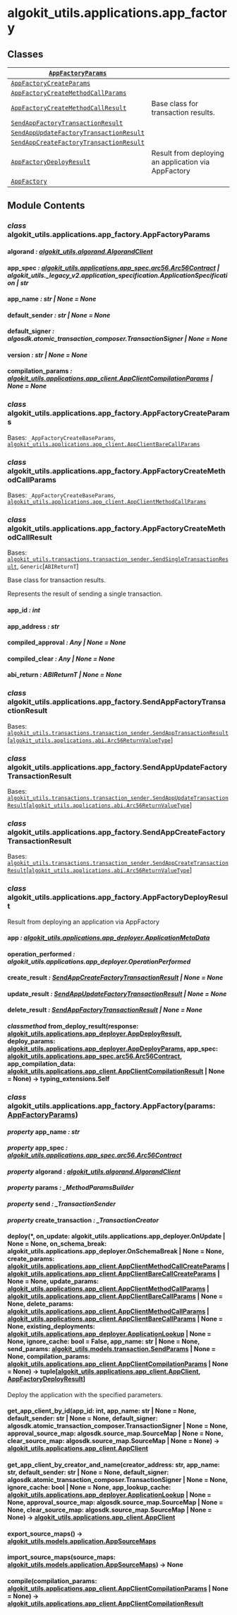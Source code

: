 # algokit_utils.applications.app_factory

## Classes

| [`AppFactoryParams`](#algokit_utils.applications.app_factory.AppFactoryParams)                                           |                                                     |
|--------------------------------------------------------------------------------------------------------------------------|-----------------------------------------------------|
| [`AppFactoryCreateParams`](#algokit_utils.applications.app_factory.AppFactoryCreateParams)                               |                                                     |
| [`AppFactoryCreateMethodCallParams`](#algokit_utils.applications.app_factory.AppFactoryCreateMethodCallParams)           |                                                     |
| [`AppFactoryCreateMethodCallResult`](#algokit_utils.applications.app_factory.AppFactoryCreateMethodCallResult)           | Base class for transaction results.                 |
| [`SendAppFactoryTransactionResult`](#algokit_utils.applications.app_factory.SendAppFactoryTransactionResult)             |                                                     |
| [`SendAppUpdateFactoryTransactionResult`](#algokit_utils.applications.app_factory.SendAppUpdateFactoryTransactionResult) |                                                     |
| [`SendAppCreateFactoryTransactionResult`](#algokit_utils.applications.app_factory.SendAppCreateFactoryTransactionResult) |                                                     |
| [`AppFactoryDeployResult`](#algokit_utils.applications.app_factory.AppFactoryDeployResult)                               | Result from deploying an application via AppFactory |
| [`AppFactory`](#algokit_utils.applications.app_factory.AppFactory)                                                       |                                                     |

## Module Contents

### *class* algokit_utils.applications.app_factory.AppFactoryParams

#### algorand *: [algokit_utils.algorand.AlgorandClient](../../algorand/index.md#algokit_utils.algorand.AlgorandClient)*

#### app_spec *: [algokit_utils.applications.app_spec.arc56.Arc56Contract](../app_spec/arc56/index.md#algokit_utils.applications.app_spec.arc56.Arc56Contract) | algokit_utils._legacy_v2.application_specification.ApplicationSpecification | str*

#### app_name *: str | None* *= None*

#### default_sender *: str | None* *= None*

#### default_signer *: algosdk.atomic_transaction_composer.TransactionSigner | None* *= None*

#### version *: str | None* *= None*

#### compilation_params *: [algokit_utils.applications.app_client.AppClientCompilationParams](../app_client/index.md#algokit_utils.applications.app_client.AppClientCompilationParams) | None* *= None*

### *class* algokit_utils.applications.app_factory.AppFactoryCreateParams

Bases: `_AppFactoryCreateBaseParams`, [`algokit_utils.applications.app_client.AppClientBareCallParams`](../app_client/index.md#algokit_utils.applications.app_client.AppClientBareCallParams)

### *class* algokit_utils.applications.app_factory.AppFactoryCreateMethodCallParams

Bases: `_AppFactoryCreateBaseParams`, [`algokit_utils.applications.app_client.AppClientMethodCallParams`](../app_client/index.md#algokit_utils.applications.app_client.AppClientMethodCallParams)

### *class* algokit_utils.applications.app_factory.AppFactoryCreateMethodCallResult

Bases: [`algokit_utils.transactions.transaction_sender.SendSingleTransactionResult`](../../transactions/transaction_sender/index.md#algokit_utils.transactions.transaction_sender.SendSingleTransactionResult), `Generic`[`ABIReturnT`]

Base class for transaction results.

Represents the result of sending a single transaction.

#### app_id *: int*

#### app_address *: str*

#### compiled_approval *: Any | None* *= None*

#### compiled_clear *: Any | None* *= None*

#### abi_return *: ABIReturnT | None* *= None*

### *class* algokit_utils.applications.app_factory.SendAppFactoryTransactionResult

Bases: [`algokit_utils.transactions.transaction_sender.SendAppTransactionResult`](../../transactions/transaction_sender/index.md#algokit_utils.transactions.transaction_sender.SendAppTransactionResult)[[`algokit_utils.applications.abi.Arc56ReturnValueType`](../abi/index.md#algokit_utils.applications.abi.Arc56ReturnValueType)]

### *class* algokit_utils.applications.app_factory.SendAppUpdateFactoryTransactionResult

Bases: [`algokit_utils.transactions.transaction_sender.SendAppUpdateTransactionResult`](../../transactions/transaction_sender/index.md#algokit_utils.transactions.transaction_sender.SendAppUpdateTransactionResult)[[`algokit_utils.applications.abi.Arc56ReturnValueType`](../abi/index.md#algokit_utils.applications.abi.Arc56ReturnValueType)]

### *class* algokit_utils.applications.app_factory.SendAppCreateFactoryTransactionResult

Bases: [`algokit_utils.transactions.transaction_sender.SendAppCreateTransactionResult`](../../transactions/transaction_sender/index.md#algokit_utils.transactions.transaction_sender.SendAppCreateTransactionResult)[[`algokit_utils.applications.abi.Arc56ReturnValueType`](../abi/index.md#algokit_utils.applications.abi.Arc56ReturnValueType)]

### *class* algokit_utils.applications.app_factory.AppFactoryDeployResult

Result from deploying an application via AppFactory

#### app *: [algokit_utils.applications.app_deployer.ApplicationMetaData](../app_deployer/index.md#algokit_utils.applications.app_deployer.ApplicationMetaData)*

#### operation_performed *: algokit_utils.applications.app_deployer.OperationPerformed*

#### create_result *: [SendAppCreateFactoryTransactionResult](#algokit_utils.applications.app_factory.SendAppCreateFactoryTransactionResult) | None* *= None*

#### update_result *: [SendAppUpdateFactoryTransactionResult](#algokit_utils.applications.app_factory.SendAppUpdateFactoryTransactionResult) | None* *= None*

#### delete_result *: [SendAppFactoryTransactionResult](#algokit_utils.applications.app_factory.SendAppFactoryTransactionResult) | None* *= None*

#### *classmethod* from_deploy_result(response: [algokit_utils.applications.app_deployer.AppDeployResult](../app_deployer/index.md#algokit_utils.applications.app_deployer.AppDeployResult), deploy_params: [algokit_utils.applications.app_deployer.AppDeployParams](../app_deployer/index.md#algokit_utils.applications.app_deployer.AppDeployParams), app_spec: [algokit_utils.applications.app_spec.arc56.Arc56Contract](../app_spec/arc56/index.md#algokit_utils.applications.app_spec.arc56.Arc56Contract), app_compilation_data: [algokit_utils.applications.app_client.AppClientCompilationResult](../app_client/index.md#algokit_utils.applications.app_client.AppClientCompilationResult) | None = None) → typing_extensions.Self

### *class* algokit_utils.applications.app_factory.AppFactory(params: [AppFactoryParams](#algokit_utils.applications.app_factory.AppFactoryParams))

#### *property* app_name *: str*

#### *property* app_spec *: [algokit_utils.applications.app_spec.arc56.Arc56Contract](../app_spec/arc56/index.md#algokit_utils.applications.app_spec.arc56.Arc56Contract)*

#### *property* algorand *: [algokit_utils.algorand.AlgorandClient](../../algorand/index.md#algokit_utils.algorand.AlgorandClient)*

#### *property* params *: \_MethodParamsBuilder*

#### *property* send *: \_TransactionSender*

#### *property* create_transaction *: \_TransactionCreator*

#### deploy(\*, on_update: algokit_utils.applications.app_deployer.OnUpdate | None = None, on_schema_break: algokit_utils.applications.app_deployer.OnSchemaBreak | None = None, create_params: [algokit_utils.applications.app_client.AppClientMethodCallCreateParams](../app_client/index.md#algokit_utils.applications.app_client.AppClientMethodCallCreateParams) | [algokit_utils.applications.app_client.AppClientBareCallCreateParams](../app_client/index.md#algokit_utils.applications.app_client.AppClientBareCallCreateParams) | None = None, update_params: [algokit_utils.applications.app_client.AppClientMethodCallParams](../app_client/index.md#algokit_utils.applications.app_client.AppClientMethodCallParams) | [algokit_utils.applications.app_client.AppClientBareCallParams](../app_client/index.md#algokit_utils.applications.app_client.AppClientBareCallParams) | None = None, delete_params: [algokit_utils.applications.app_client.AppClientMethodCallParams](../app_client/index.md#algokit_utils.applications.app_client.AppClientMethodCallParams) | [algokit_utils.applications.app_client.AppClientBareCallParams](../app_client/index.md#algokit_utils.applications.app_client.AppClientBareCallParams) | None = None, existing_deployments: [algokit_utils.applications.app_deployer.ApplicationLookup](../app_deployer/index.md#algokit_utils.applications.app_deployer.ApplicationLookup) | None = None, ignore_cache: bool = False, app_name: str | None = None, send_params: [algokit_utils.models.transaction.SendParams](../../models/transaction/index.md#algokit_utils.models.transaction.SendParams) | None = None, compilation_params: [algokit_utils.applications.app_client.AppClientCompilationParams](../app_client/index.md#algokit_utils.applications.app_client.AppClientCompilationParams) | None = None) → tuple[[algokit_utils.applications.app_client.AppClient](../app_client/index.md#algokit_utils.applications.app_client.AppClient), [AppFactoryDeployResult](#algokit_utils.applications.app_factory.AppFactoryDeployResult)]

Deploy the application with the specified parameters.

#### get_app_client_by_id(app_id: int, app_name: str | None = None, default_sender: str | None = None, default_signer: algosdk.atomic_transaction_composer.TransactionSigner | None = None, approval_source_map: algosdk.source_map.SourceMap | None = None, clear_source_map: algosdk.source_map.SourceMap | None = None) → [algokit_utils.applications.app_client.AppClient](../app_client/index.md#algokit_utils.applications.app_client.AppClient)

#### get_app_client_by_creator_and_name(creator_address: str, app_name: str, default_sender: str | None = None, default_signer: algosdk.atomic_transaction_composer.TransactionSigner | None = None, ignore_cache: bool | None = None, app_lookup_cache: [algokit_utils.applications.app_deployer.ApplicationLookup](../app_deployer/index.md#algokit_utils.applications.app_deployer.ApplicationLookup) | None = None, approval_source_map: algosdk.source_map.SourceMap | None = None, clear_source_map: algosdk.source_map.SourceMap | None = None) → [algokit_utils.applications.app_client.AppClient](../app_client/index.md#algokit_utils.applications.app_client.AppClient)

#### export_source_maps() → [algokit_utils.models.application.AppSourceMaps](../../models/application/index.md#algokit_utils.models.application.AppSourceMaps)

#### import_source_maps(source_maps: [algokit_utils.models.application.AppSourceMaps](../../models/application/index.md#algokit_utils.models.application.AppSourceMaps)) → None

#### compile(compilation_params: [algokit_utils.applications.app_client.AppClientCompilationParams](../app_client/index.md#algokit_utils.applications.app_client.AppClientCompilationParams) | None = None) → [algokit_utils.applications.app_client.AppClientCompilationResult](../app_client/index.md#algokit_utils.applications.app_client.AppClientCompilationResult)
